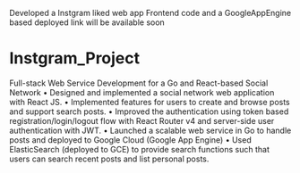 Developed a Instgram liked web app
Frontend code and a GoogleAppEngine based deployed link will be available soon
# Instgram_Project
Full-stack Web Service Development for a Go and React-based Social Network
• Designed and implemented a social network web application with React JS.
• Implemented features for users to create and browse posts and support search posts.
• Improved the authentication using token based registration/login/logout flow with React
Router v4 and server-side user authentication with JWT.
• Launched a scalable web service in Go to handle posts and deployed to Google Cloud (Google
App Engine)
• Used ElasticSearch (deployed to GCE) to provide search functions such that users can search
recent posts and list personal posts.
